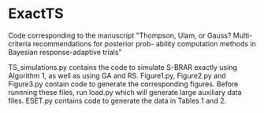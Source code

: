 # ExactTS

Code corresponding to the manuscript "Thompson, Ulam, or Gauss? Multi-criteria recommendations for posterior prob-
ability computation methods in Bayesian response-adaptive trials"

TS_simulations.py contains the code to simulate S-BRAR exactly using Algorithm 1, as well as using GA and RS.
Figure1.py, Figure2.py and Figure3.py contain code to generate the corresponding figures. Before runnning these files, run load.py which will generate large auxiliary data files.
ESET.py contains code to generate the data in Tables 1 and 2.
